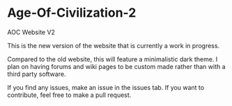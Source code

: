 # Age-Of-Civilization-2
AOC Website V2


This is the new version of the website that is currently a work in progress.

Compared to the old website, this will feature a minimalistic dark theme. I plan on having forums and wiki pages to be custom made rather than with a third party software.


If you find any issues, make an issue in the issues tab. If you want to contribute, feel free to make a pull request. 
